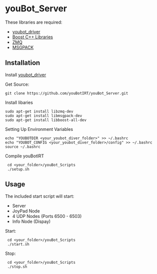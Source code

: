 youBot_Server
=============

These libraries are required:

 * [youbot_driver](https://github.com/youbot/youbot_driver)
 * [Boost C++ Libraries](http://www.boost.org/)
 * [ZMQ](http://zeromq.org/)
 * [MSGPACK](http://msgpack.org/)

Installation
------------

Install [youbot_driver](https://github.com/youbot/youbot_driver)

Get Source:

    git clone https://github.com/youBotIRT/youBot_Server.git

Install libaries

    sudo apt-get install libzmq-dev
    sudo apt-get install libmsgpack-dev
    sudo apt-get install libboost-all-dev
    
Setting Up Environment Variables
    
    echo "YOUBOTDIR <your_youbot_diver_folder>" >> ~/.bashrc
    echo "YOUBOT_CONFIG <your_youbot_diver_folder>/config" >> ~/.bashrc
    source ~/.bashrc

Compile youBotIRT

     cd <your_folder>/youBot_Scripts
     ./setup.sh
    
Usage
-----------

The included start script will start:
 * Server
 * JoyPad Node
 * 4 UDP Nodes (Ports 6500 - 6503)
 * Info Node (Dispay)

Start:

     cd <your_folder>/youBot_Scripts
     ./start.sh

Stop:

     cd <your_folder>/youBot_Scripts
     ./stop.sh

